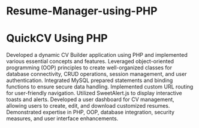 # Resume-Manager-using-PHP
<h1>QuickCV Using PHP</h1>
<p>
  Developed a dynamic CV Builder application using PHP and implemented various essential concepts and features.
  Leveraged object-oriented programming (OOP) principles to create well-organized classes for database connectivity, CRUD operations, session management, and user authentication. 
  Integrated MySQL prepared statements and binding functions to ensure secure data handling. Implemented custom URL routing for user-friendly navigation. Utilized SweetAlert.js to display interactive toasts and alerts. 
  Developed a user dashboard for CV management, allowing users to create, edit, and download customized resumes. 
  Demonstrated expertise in PHP, OOP, database integration, security measures, and user interface enhancements.
</p>
